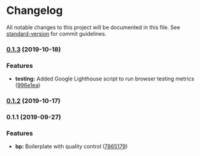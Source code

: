 # Changelog

All notable changes to this project will be documented in this file. See [standard-version](https://github.com/conventional-changelog/standard-version) for commit guidelines.

### [0.1.3](https://github.com/keonik/react-redux-quality-control-bp/compare/v0.1.2...v0.1.3) (2019-10-18)


### Features

* **testing:** Added Google Lighthouse script to run browser testing metrics ([996e1ea](https://github.com/keonik/react-redux-quality-control-bp/commit/996e1ea))

### [0.1.2](https://github.com/keonik/react-redux-quality-control-bp/compare/v0.1.1...v0.1.2) (2019-10-17)

### 0.1.1 (2019-09-27)


### Features

* **bp:** Boilerplate with quality control ([7865179](https://github.com/keonik/react-redux-quality-control-bp/commit/7865179))
